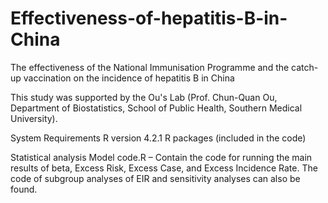 # Effectiveness-of-hepatitis-B-in-China
The effectiveness of the National Immunisation Programme and the catch-up vaccination on the incidence of hepatitis B in China

This study was supported by the Ou's Lab (Prof. Chun-Quan Ou, Department of Biostatistics, School of Public Health, Southern Medical University).

System Requirements
R version 4.2.1
R packages (included in the code)

Statistical analysis
Model code.R – Contain the code for running the main results of beta, Excess Risk, Excess Case, and Excess Incidence Rate. The code of subgroup analyses of EIR and sensitivity analyses can also be found.

